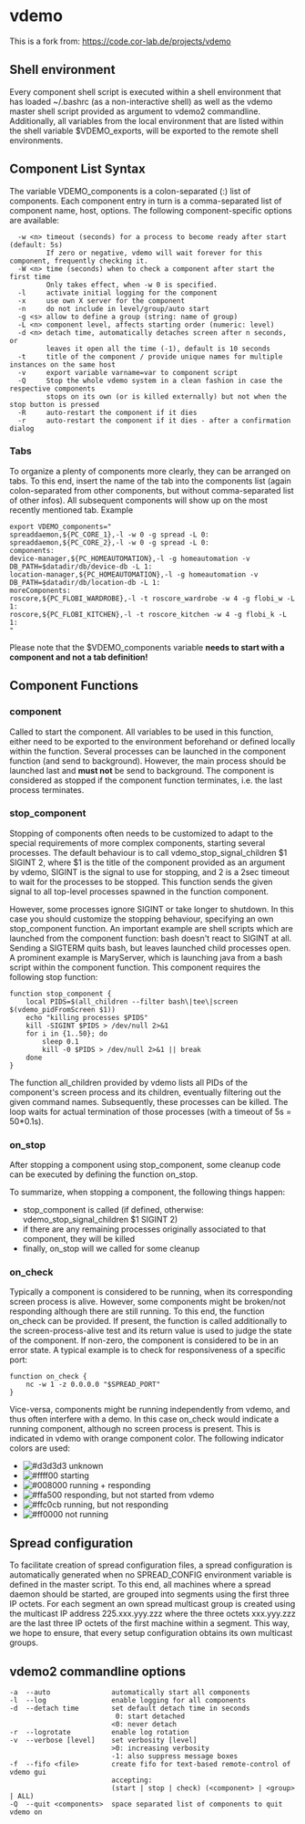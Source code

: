 # vdemo

This is a fork from: https://code.cor-lab.de/projects/vdemo

## Shell environment

Every component shell script is executed within a shell environment that has loaded ~/.bashrc (as a non-interactive shell) as well as the vdemo master shell script provided as argument to vdemo2 commandline.
Additionally, all variables from the local environment that are listed within the shell variable $VDEMO_exports, will be exported to the remote shell environments.

## Component List Syntax

The variable VDEMO_components is a colon-separated (:) list of components. Each component entry in turn is a comma-separated list of component name, host, options. The following component-specific options are available:

```
  -w <n> timeout (seconds) for a process to become ready after start (default: 5s)
         If zero or negative, vdemo will wait forever for this component, frequently checking it.
  -W <n> time (seconds) when to check a component after start the first time
         Only takes effect, when -w 0 is specified. 
  -l     activate initial logging for the component
  -x     use own X server for the component
  -n     do not include in level/group/auto start
  -g <s> allow to define a group (string: name of group)
  -L <n> component level, affects starting order (numeric: level)
  -d <n> detach time, automatically detaches screen after n seconds, or
         leaves it open all the time (-1), default is 10 seconds
  -t     title of the component / provide unique names for multiple instances on the same host
  -v     export variable varname=var to component script
  -Q     Stop the whole vdemo system in a clean fashion in case the respective components
         stops on its own (or is killed externally) but not when the stop button is pressed
  -R     auto-restart the component if it dies
  -r     auto-restart the component if it dies - after a confirmation dialog
  ```

### Tabs

To organize a plenty of components more clearly, they can be arranged on tabs. To this end, insert the name of the tab into the components list (again colon-separated from other components, but without comma-separated list of other infos). All subsequent components will show up on the most recently mentioned tab.
Example

```
export VDEMO_components=" 
spreaddaemon,${PC_CORE_1},-l -w 0 -g spread -L 0:
spreaddaemon,${PC_CORE_2},-l -w 0 -g spread -L 0:
components:
device-manager,${PC_HOMEAUTOMATION},-l -g homeautomation -v DB_PATH=$datadir/db/device-db -L 1:
location-manager,${PC_HOMEAUTOMATION},-l -g homeautomation -v DB_PATH=$datadir/db/location-db -L 1:
moreComponents:
roscore,${PC_FLOBI_WARDROBE},-l -t roscore_wardrobe -w 4 -g flobi_w -L 1:
roscore,${PC_FLOBI_KITCHEN},-l -t roscore_kitchen -w 4 -g flobi_k -L 1:
" 
```

Please note that the $VDEMO_components variable **needs to start with a component and not a tab definition!**

## Component Functions

### component

Called to start the component. All variables to be used in this function, either need to be exported to the environment beforehand or defined locally within the function.
Several processes can be launched in the component function (and send to background). However, the main process should be launched last and **must not** be send to background.
The component is considered as stopped if the component function terminates, i.e. the last process terminates.

### stop_component

Stopping of components often needs to be customized to adapt to the special requirements of more complex components, starting several processes.
The default behaviour is to call vdemo_stop_signal_children $1 SIGINT 2, where $1 is the title of the component provided as an argument by vdemo, SIGINT is the signal to use for stopping, and 2 is a 2sec timeout to wait for the processes to be stopped.
This function sends the given signal to all top-level processes spawned in the function component.

However, some processes ignore SIGINT or take longer to shutdown. In this case you should customize the stopping behaviour, specifying an own stop_component function.
An important example are shell scripts which are launched from the component function: bash doesn't react to SIGINT at all. Sending a SIGTERM quits bash, but leaves launched child processes open.
A prominent example is MaryServer, which is launching java from a bash script within the component function. This component requires the following stop function:

```
function stop_component {
    local PIDS=$(all_children --filter bash\|tee\|screen $(vdemo_pidFromScreen $1))
    echo "killing processes $PIDS" 
    kill -SIGINT $PIDS > /dev/null 2>&1
    for i in {1..50}; do
        sleep 0.1
        kill -0 $PIDS > /dev/null 2>&1 || break
    done
}
```

The function all_children provided by vdemo lists all PIDs of the component's screen process and its children, eventually filtering out the given command names.
Subsequently, these processes can be killed. The loop waits for actual termination of those processes (with a timeout of 5s = 50*0.1s).

### on_stop

After stopping a component using stop_component, some cleanup code can be executed by defining the function on_stop.

To summarize, when stopping a component, the following things happen:
- stop_component is called (if defined, otherwise: vdemo_stop_signal_children $1 SIGINT 2)
- if there are any remaining processes originally associated to that component, they will be killed
- finally, on_stop will we called for some cleanup

### on_check

Typically a component is considered to be running, when its corresponding screen process is alive. However, some components might be broken/not responding although there are still running.
To this end, the function on_check can be provided. If present, the function is called additionally to the screen-process-alive test and its return value is used to judge the state of the component.
If non-zero, the component is considered to be in an error state. A typical example is to check for responsiveness of a specific port:

```
function on_check {
    nc -w 1 -z 0.0.0.0 "$SPREAD_PORT" 
}
```

Vice-versa, components might be running independently from vdemo, and thus often interfere with a demo. In this case on_check would indicate a running component, although no screen process is present. This is indicated in vdemo with orange component color. The following indicator colors are used:


* ![#d3d3d3](https://via.placeholder.com/40x32.png/d3d3d3/ffffff?text=check) unknown
* ![#ffff00](https://via.placeholder.com/40x32.png/ffff00/ffffff?text=check) starting
* ![#008000](https://via.placeholder.com/40x32.png/008000/ffffff?text=check) running + responding
* ![#ffa500](https://via.placeholder.com/40x32.png/ffa500/ffffff?text=check) responding, but not started from vdemo
* ![#ffc0cb](https://via.placeholder.com/40x32.png/ffc0cb/ffffff?text=check) running, but not responding
* ![#ff0000](https://via.placeholder.com/40x32.png/ff0000/ffffff?text=check) not running

## Spread configuration

To facilitate creation of spread configuration files, a spread configuration is automatically generated when no SPREAD_CONFIG environment variable is defined in the master script.
To this end, all machines where a spread daemon should be started, are grouped into segments using the first three IP octets. For each segment an own spread multicast group is created
using the multicast IP address 225.xxx.yyy.zzz where the three octets xxx.yyy.zzz are the last three IP octets of the first machine within a segment.
This way, we hope to ensure, that every setup configuration obtains its own multicast groups.

## vdemo2 commandline options

```
-a  --auto               automatically start all components
-l  --log                enable logging for all components
-d  --detach time        set default detach time in seconds
                          0: start detached
                         <0: never detach
-r  --logrotate          enable log rotation
-v  --verbose [level]    set verbosity [level]
                         >0: increasing verbosity
                         -1: also suppress message boxes
-f  --fifo <file>        create fifo for text-based remote-control of vdemo gui
                         accepting:
                         (start | stop | check) (<component> | <group> | ALL)
-Q  --quit <components>  space separated list of components to quit vdemo on
```
